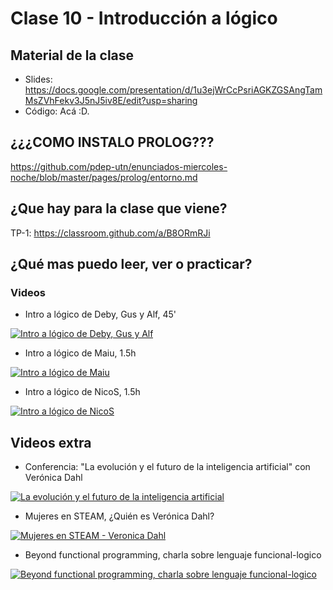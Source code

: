 # Clase 10 - Introducción a lógico

## Material de la clase

- Slides: https://docs.google.com/presentation/d/1u3ejWrCcPsriAGKZGSAngTamMsZVhFekv3J5nJ5iv8E/edit?usp=sharing
- Código: Acá :D.

## ¿¿¿COMO INSTALO PROLOG???

https://github.com/pdep-utn/enunciados-miercoles-noche/blob/master/pages/prolog/entorno.md

## ¿Que hay para la clase que viene?

TP-1: https://classroom.github.com/a/B8ORmRJi

## ¿Qué mas puedo leer, ver o practicar?

### Videos

- Intro a lógico de Deby, Gus y Alf, 45'

[![Intro a lógico de Deby, Gus y Alf](https://img.youtube.com/vi/4M-lzIOhVbI/0.jpg)](https://youtu.be/4M-lzIOhVbI "Intro a lógico de Deby, Gus y Alf")

- Intro a lógico de Maiu, 1.5h

[![Intro a lógico de Maiu](https://img.youtube.com/vi/GzlcE2q8eLY/0.jpg)](https://youtu.be/GzlcE2q8eLY "Intro a lógico de Maiu")

- Intro a lógico de NicoS, 1.5h

[![Intro a lógico de NicoS](https://img.youtube.com/vi/mfsDB-T8a-c/0.jpg)](https://youtu.be/mfsDB-T8a-c "Intro a lógico de NicoS")

## Videos extra

- Conferencia: "La evolución y el futuro de la inteligencia artificial" con Verónica Dahl

[![La evolución y el futuro de la inteligencia artificial](https://img.youtube.com/vi/bsRJIp403ms/0.jpg)](https://youtu.be/bsRJIp403ms "La evolución y el futuro de la inteligencia artificial")

- Mujeres en STEAM, ¿Quién es Verónica Dahl?

[![Mujeres en STEAM - Veronica Dahl](https://img.youtube.com/vi/MNu4aFYjI_Y/0.jpg)](https://youtu.be/MNu4aFYjI_Y "Mujeres en STEAM - Veronica Dahl")

- Beyond functional programming, charla sobre lenguaje funcional-logico

[![Beyond functional programming, charla sobre lenguaje funcional-logico](https://img.youtube.com/vi/YO1457hSJyw/0.jpg)](https://www.youtube.com/watch?v=YO1457hSJyw "Beyond functional programming, charla sobre lenguaje funcional-logico")